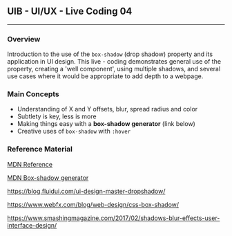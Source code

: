 ## UIB - UI/UX - Live Coding 04

---

### Overview

Introduction to the use of the `box-shadow` (drop shadow) property and its application in UI design. This live - coding demonstrates general use of the property, creating a 'well component', using multiple shadows, and several use cases where it would be appropriate to add depth to a webpage.

### Main Concepts

- Understanding of X and Y offsets, blur, spread radius and color
- Subtlety is key, less is more
- Making things easy with a **box-shadow generator** (link below)
- Creative uses of `box-shadow` with `:hover`

### Reference Material

[MDN Reference](https://developer.mozilla.org/en-US/docs/Web/CSS/box-shadow)

[MDN Box-shadow generator](https://developer.mozilla.org/en-US/docs/Web/CSS/CSS_Background_and_Borders/Box-shadow_generator)

https://blog.fluidui.com/ui-design-master-dropshadow/

https://www.webfx.com/blog/web-design/css-box-shadow/

https://www.smashingmagazine.com/2017/02/shadows-blur-effects-user-interface-design/

